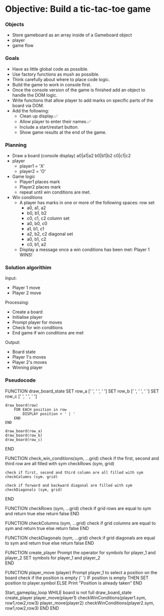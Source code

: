 # Objective: Build a tic-tac-toe game

### Objects

- Store gameboard as an array inside of a Gameboard object
- player
- game flow

### Goals

- Have as little global code as possible.
- Use factory functions as mush as possible.
- Think carefully about where to place code logic.
- Build the game to work in console first.
- Once the console version of the game is finished add an object to handle the DOM logic.
- Write functions that allow player to add marks on specific parts of the board via DOM.
- Add the following:
  - Clean up display.✅
  - Allow player to enter their names.✅
  - Include a start/restart button.
  - Show game results at the end of the game.

### Planning

- Draw a board (console display)
  a0|a1|a2
  b0|b1|b2
  c0|c1|c2
- player
  - player1 = 'X'
  - player2 = 'O'
- Game logic
  - Player1 places mark
  - Player2 places mark
  - repeat until win conditions are met.
- Win conditions
  - A player has marks in one or more of the following spaces:
    row set
    - a0, a1, a2
    - b0, b1, b2
    - c0, c1, c2
      column set
    - a0, b0, c0
    - a1, b1, c1
    - a2, b2, c2
      diagonal set
    - a0, b1, c2
    - c0, b1, a2
  - Display a message once a win conditions has been met: Player 1 WINS!

### Solution algorithim

Input:

- Player 1 move
- Player 2 move

Processing:

- Create a board
- Initialise player
- Prompt player for moves
- Check for win conditions
- End game if win conditions are met

Output:

- Board state
- Player 1's moves
- Player 2's moves
- Winning player

### Pseudocode

FUNCTION draw_board_state
SET row_a [' ', ' ', ' ']
SET row_b [' ', ' ', ' ']
SET row_c [' ', ' ', ' ']

    draw_board(row)
        FOR EACH position in row
            DISPLAY position + ' | '
        END
    END

    draw_board(row_a)
    draw_board(row_b)
    draw_board(row_c)

END

FUNCTION check_win_conditions(sym, ...grid)
check if the first, second and third row are all filled with sym
checkRows (sym, grid)

    check if first, second and third column are all filled with sym
    checkColumns (sym. grid)

    check if forward and backward diagonal are filled with sym
    checkDiagonals (sym, grid)

END

FUNCTION checkRows (sym, ...grid)
check if grid rows are equal to sym and return true
else return false
END

FUNCTION checkColumns (sym, ...grid)
check if grid columns are equal to sym and return true
else return false
END

FUNCTION checkDiagonals (sym, ...grid)
check if grid diagonals are equal to sym and return true
else return false
END

FUNCTION create_player
Prompt the operator for symbols for player_1 and player_2
SET symbols for player_1 and player_2  
END

FUNCTION player_move (player)
Prompt player_1 to select a position on the board
check if the position is empty (' ')
IF position is empty THEN
SET position to player.symbol
ELSE
Print "Position is already taken"
END

Start_gameplay_loop
WHILE board is not full
draw_board_state
create_player
player_move(player1)
checkWinConditions(player1.sym, row1,row2,row3)
player_move(player2)
checkWinConditions(player2.sym, row1,row2,row3)
END
END

